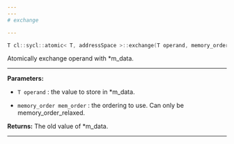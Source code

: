 ```yaml
---
---
# exchange

---
```


```cpp
T cl::sycl::atomic< T, addressSpace >::exchange(T operand, memory_order mem_order=memory_order::relaxed)
```


Atomically exchange operand with *m_data. 


---
**Parameters:**

 - `T operand`
: the value to store in *m_data. 

 - `memory_order mem_order`
: the ordering to use. Can only be memory_order_relaxed. 

**Returns:** The old value of *m_data. 

---

